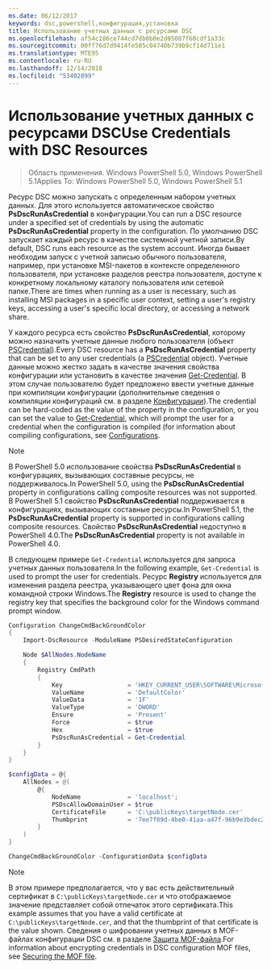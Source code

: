 ```yaml
---
ms.date: 06/12/2017
keywords: dsc,powershell,конфигурация,установка
title: Использование учетных данных с ресурсами DSC
ms.openlocfilehash: af54c286ce744cd7db0b0e2d05087f60cdf1a33c
ms.sourcegitcommit: 00ff76d7d9414fe585c04740b739b9cf14d711e1
ms.translationtype: MTE95
ms.contentlocale: ru-RU
ms.lasthandoff: 12/14/2018
ms.locfileid: "53402899"
---
```

# <a name="use-credentials-with-dsc-resources"></a><span data-ttu-id="9139c-103">Использование учетных данных с ресурсами DSC</span><span class="sxs-lookup"><span data-stu-id="9139c-103">Use Credentials with DSC Resources</span></span>

> <span data-ttu-id="9139c-104">Область применения. Windows PowerShell 5.0, Windows PowerShell 5.1</span><span class="sxs-lookup"><span data-stu-id="9139c-104">Applies To: Windows PowerShell 5.0, Windows PowerShell 5.1</span></span>

<span data-ttu-id="9139c-105">Ресурс DSC можно запускать с определенным набором учетных данных. Для этого используется автоматическое свойство **PsDscRunAsCredential** в конфигурации.</span><span class="sxs-lookup"><span data-stu-id="9139c-105">You can run a DSC resource under a specified set of credentials by using the automatic **PsDscRunAsCredential** property in the configuration.</span></span>
<span data-ttu-id="9139c-106">По умолчанию DSC запускает каждый ресурс в качестве системной учетной записи.</span><span class="sxs-lookup"><span data-stu-id="9139c-106">By default, DSC runs each resource as the system account.</span></span>
<span data-ttu-id="9139c-107">Иногда бывает необходим запуск с учетной записью обычного пользователя, например, при установке MSI-пакетов в контексте определенного пользователя, при установке разделов реестра пользователя, доступе к конкретному локальному каталогу пользователя или сетевой папке.</span><span class="sxs-lookup"><span data-stu-id="9139c-107">There are times when running as a user is necessary, such as installing MSI packages in a specific user context, setting a user's registry keys, accessing a user's specific local directory, or accessing a network share.</span></span>

<span data-ttu-id="9139c-108">У каждого ресурса есть свойство **PsDscRunAsCredential**, которому можно назначить учетные данные любого пользователя (объект [PSCredential](/dotnet/api/system.management.automation.pscredential)).</span><span class="sxs-lookup"><span data-stu-id="9139c-108">Every DSC resource has a **PsDscRunAsCredential** property that can be set to any user credentials (a [PSCredential](/dotnet/api/system.management.automation.pscredential) object).</span></span>
<span data-ttu-id="9139c-109">Учетные данные можно жестко задать в качестве значения свойства конфигурации или установить в качестве значения [Get-Credential](/powershell/module/Microsoft.PowerShell.Security/Get-Credential). В этом случае пользователю будет предложено ввести учетные данные при компиляции конфигурации (дополнительные сведения о компиляции конфигураций см. в разделе [Конфигурации](configurations.md)).</span><span class="sxs-lookup"><span data-stu-id="9139c-109">The credential can be hard-coded as the value of the property in the configuration, or you can set the value to [Get-Credential](/powershell/module/Microsoft.PowerShell.Security/Get-Credential), which will prompt the user for a credential when the configuration is compiled (for information about compiling configurations, see [Configurations](configurations.md).</span></span>

> [!NOTE]
> <span data-ttu-id="9139c-110">В PowerShell 5.0 использование свойства **PsDscRunAsCredential** в конфигурациях, вызывающих составные ресурсы, не поддерживалось.</span><span class="sxs-lookup"><span data-stu-id="9139c-110">In PowerShell 5.0, using the **PsDscRunAsCredential** property in configurations calling composite resources was not supported.</span></span>
> <span data-ttu-id="9139c-111">В PowerShell 5.1 свойство **PsDscRunAsCredential** поддерживается в конфигурациях, вызывающих составные ресурсы.</span><span class="sxs-lookup"><span data-stu-id="9139c-111">In PowerShell 5.1, the **PsDscRunAsCredential** property is supported in configurations calling composite resources.</span></span>
> <span data-ttu-id="9139c-112">Свойство **PsDscRunAsCredential** недоступно в PowerShell 4.0.</span><span class="sxs-lookup"><span data-stu-id="9139c-112">The **PsDscRunAsCredential** property is not available in PowerShell 4.0.</span></span>

<span data-ttu-id="9139c-113">В следующем примере `Get-Credential` используется для запроса учетных данных пользователя.</span><span class="sxs-lookup"><span data-stu-id="9139c-113">In the following example, `Get-Credential` is used to prompt the user for credentials.</span></span>
<span data-ttu-id="9139c-114">Ресурс **Registry** используется для изменения раздела реестра, указывающего цвет фона для окна командной строки Windows.</span><span class="sxs-lookup"><span data-stu-id="9139c-114">The **Registry** resource is used to change the registry key that specifies the background color for the Windows command prompt window.</span></span>

```powershell
Configuration ChangeCmdBackGroundColor
{
    Import-DscResource -ModuleName PSDesiredStateConfiguration

    Node $AllNodes.NodeName
    {
        Registry CmdPath
        {
            Key                  = 'HKEY_CURRENT_USER\SOFTWARE\Microsoft\Command Processor'
            ValueName            = 'DefaultColor'
            ValueData            = '1F'
            ValueType            = 'DWORD'
            Ensure               = 'Present'
            Force                = $true
            Hex                  = $true
            PsDscRunAsCredential = Get-Credential
        }
    }
}

$configData = @{
    AllNodes = @(
        @{
            NodeName             = 'localhost';
            PSDscAllowDomainUser = $true
            CertificateFile      = 'C:\publicKeys\targetNode.cer'
            Thumbprint           = '7ee7f09d-4be0-41aa-a47f-96b9e3bdec25'
        }
    )
}

ChangeCmdBackGroundColor -ConfigurationData $configData
```

> [!NOTE]
> <span data-ttu-id="9139c-115">В этом примере предполагается, что у вас есть действительный сертификат в `C:\publicKeys\targetNode.cer` и что отображаемое значение представляет собой отпечаток этого сертификата.</span><span class="sxs-lookup"><span data-stu-id="9139c-115">This example assumes that you have a valid certificate at `C:\publicKeys\targetNode.cer`, and that the thumbprint of that certificate is the value shown.</span></span>
> <span data-ttu-id="9139c-116">Сведения о шифровании учетных данных в MOF-файлах конфигурации DSC см. в разделе [Защита MOF-файла](../pull-server/secureMOF.md).</span><span class="sxs-lookup"><span data-stu-id="9139c-116">For information about encrypting credentials in DSC configuration MOF files, see [Securing the MOF file](../pull-server/secureMOF.md).</span></span>
